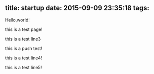 title: startup
date: 2015-09-09 23:35:18
tags:
---
Hello,world!  

this is a test page!  

this is a test line3

this is a push test!  

this is a test line4!

this is a test line5!
